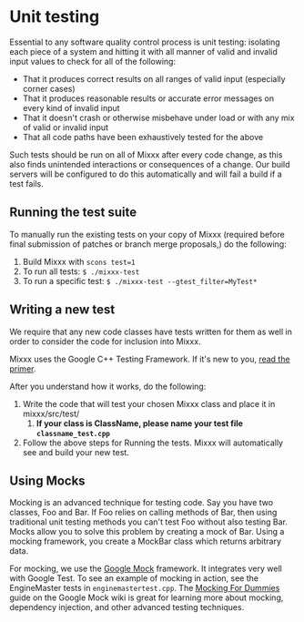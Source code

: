 # Unit testing

Essential to any software quality control process is unit testing:
isolating each piece of a system and hitting it with all manner of valid
and invalid input values to check for all of the following:

  - That it produces correct results on all ranges of valid input
    (especially corner cases)
  - That it produces reasonable results or accurate error messages on
    every kind of invalid input
  - That it doesn't crash or otherwise misbehave under load or with any
    mix of valid or invalid input
  - That all code paths have been exhaustively tested for the above

Such tests should be run on all of Mixxx after every code change, as
this also finds unintended interactions or consequences of a change. Our
build servers will be configured to do this automatically and will fail
a build if a test fails.

## Running the test suite

To manually run the existing tests on your copy of Mixxx (required
before final submission of patches or branch merge proposals,) do the
following:

1.  Build Mixxx with `scons test=1`
2.  To run all tests: `$ ./mixxx-test` 
3.  To run a specific test: `$ ./mixxx-test --gtest_filter=MyTest*`

## Writing a new test

We require that any new code classes have tests written for them as well
in order to consider the code for inclusion into Mixxx.

Mixxx uses the Google C++ Testing Framework. If it's new to you, [read
the
primer](http://code.google.com/p/googletest/wiki/Primer#Basic_Concepts).

After you understand how it works, do the following:

1.  Write the code that will test your chosen Mixxx class and place it
    in mixxx/src/test/
    1.  **If your class is ClassName, please name your test file
        `classname_test.cpp`**
2.  Follow the above steps for Running the tests. Mixxx will
    automatically see and build your new test.

## Using Mocks

Mocking is an advanced technique for testing code. Say you have two
classes, Foo and Bar. If Foo relies on calling methods of Bar, then
using traditional unit testing methods you can't test Foo without also
testing Bar. Mocks allow you to solve this problem by creating a mock of
Bar. Using a mocking framework, you create a MockBar class which returns
arbitrary data.

For mocking, we use the [Google
Mock](http://code.google.com/p/googlemock/) framework. It integrates
very well with Google Test. To see an example of mocking in action, see
the EngineMaster tests in `enginemastertest.cpp`. The [Mocking For
Dummies](http://code.google.com/p/googlemock/wiki/ForDummies) guide on
the Google Mock wiki is great for learning more about mocking,
dependency injection, and other advanced testing techniques.
